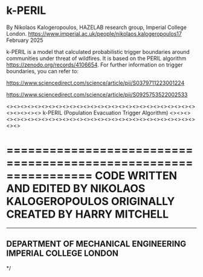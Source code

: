 # k-PERIL

By Nikolaos Kalogeropoulos, HAZELAB research group, Imperial College London. https://www.imperial.ac.uk/people/nikolaos.kalogeropoulos17
February 2025

k-PERIL is a model that calculated probabilistic trigger boundaries around communities under threat of wildfires. It is based on the PERIL algorithm https://zenodo.org/records/4106654. For further information on trigger boundaries, you can refer to:

https://www.sciencedirect.com/science/article/pii/S0379711223001224

https://www.sciencedirect.com/science/article/pii/S0925753522002533

<><><><><><><><><><><><><><><><><><><><><><><><><><><><><><><><>
     k-PERIL (Population Evacuation Trigger Algorithm)
<><><><><><><><><><><><><><><><><><><><><><><><><><><><><><><><>

================================================================
CODE WRITTEN AND EDITED BY NIKOLAOS KALOGEROPOULOS
ORIGINALLY CREATED BY HARRY MITCHELL
================================================================

----------------------------------------------------------------
DEPARTMENT OF MECHANICAL ENGINEERING
IMPERIAL COLLEGE LONDON
----------------------------------------------------------------


 */
